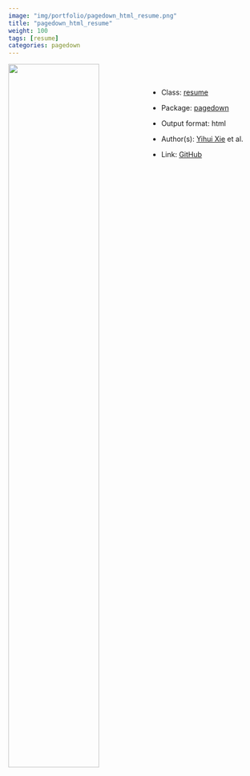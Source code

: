 ```yaml
---
image: "img/portfolio/pagedown_html_resume.png"
title: "pagedown_html_resume"
weight: 100
tags: [resume]
categories: pagedown
---
```




<!--more-->

<p><a href="../../img/portfolio/pagedown_html_resume.png"><img class = "jf-image-shadow" src="../../img/portfolio/pagedown_html_resume.png" width="60%"  align="left"></a></p>

<br><br>

- Class: [resume](../../tags/resume)
- Package: [pagedown](pagedown)
- Output format: html

- Author(s): [Yihui Xie](https://yihui.org/) et al.
- Link: [GitHub](https://github.com/rstudio/pagedown)


